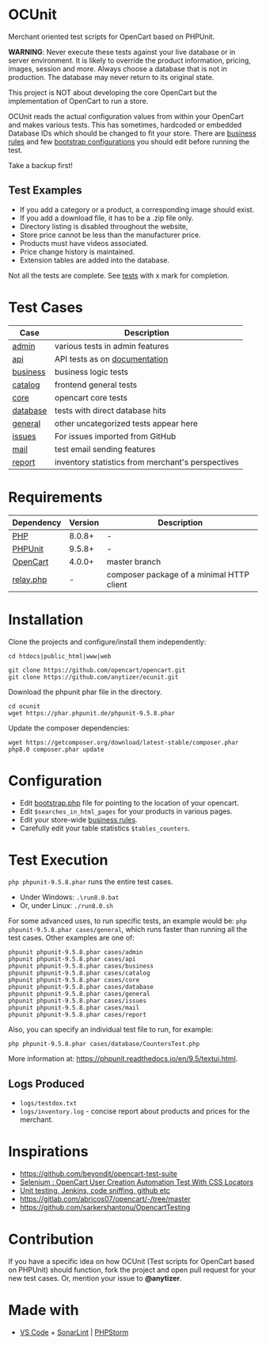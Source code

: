 # OCUnit

Merchant oriented test scripts for OpenCart based on PHPUnit.

__WARNING__: Never execute these tests against your live database or in server environment.
It is likely to override the product information, pricing, images, session and more.
Always choose a database that is not in production.
The database may never return to its original state.

This project is NOT about developing the core OpenCart but the implementation of OpenCart to run a store.

OCUnit reads the actual configuration values from within your OpenCart and makes various tests.
This has sometimes, hardcoded or embedded Database IDs which should be changed to fit your store.
There are [business rules](library/class.BusinessRules.inc.php) and few [bootstrap configurations](bootstrap.php) you should edit before running the test.

Take a backup first!

## Test Examples

* If you add a category or a product, a corresponding image should exist.
* If you add a download file, it has to be a .zip file only.
* Directory listing is disabled throughout the website,
* Store price cannot be less than the manufacturer price.
* Products must have videos associated.
* Price change history is maintained.
* Extension tables are added into the database.

Not all the tests are complete. See [tests](logs/testdox.txt) with x mark for completion.


# Test Cases

Case                       | Description
---------------------------|---------------------------------
[admin](cases/admin)       | various tests in admin features
[api](cases/api)           | API tests as on [documentation](https://docs.opencart.com/en-gb/system/users/api/)
[business](cases/business) | business logic tests
[catalog](cases/catalog)   | frontend general tests
[core](cases/core)         | opencart core tests
[database](cases/database) | tests with direct database hits
[general](cases/general)   | other uncategorized tests appear here
[issues](cases/issues)     | For issues imported from GitHub
[mail](cases/mail)         | test email sending features
[report](cases/report)     | inventory statistics from merchant's perspectives


# Requirements

Dependency                     | Version             | Description
-------------------------------|---------------------|---------------------
[PHP](https://www.php.net/)    | 8.0.8+              | -
[PHPUnit](https://phpunit.de/) | 9.5.8+              | -
[OpenCart](https://github.com/opencart/opencart)               | 4.0.0+ | master branch
[relay.php](https://packagist.org/packages/anytizer/relay.php) | - | composer package of a minimal HTTP client


# Installation

Clone the projects and configure/install them independently:

    cd htdocs|public_html|www|web

    git clone https://github.com/opencart/opencart.git
    git clone https://github.com/anytizer/ocunit.git


Download the phpunit phar file in the directory.

    cd ocunit
    wget https://phar.phpunit.de/phpunit-9.5.8.phar


Update the composer dependencies:

    wget https://getcomposer.org/download/latest-stable/composer.phar
    php8.0 composer.phar update


# Configuration

* Edit [bootstrap.php](bootstrap.php) file for pointing to the location of your opencart.
* Edit `$searches_in_html_pages` for your products in various pages.
* Edit your store-wide [business rules](library/class.BusinessRules.inc.php).
* Carefully edit your table statistics `$tables_counters`.


# Test Execution

`php phpunit-9.5.8.phar` runs the entire test cases.

* Under Windows: `.\run8.0.bat`
* Or, under Linux: `./run8.0.sh`

For some advanced uses, to run specific tests, an example would be: `php phpunit-9.5.8.phar cases/general`,
which runs faster than running all the test cases.
Other examples are one of:

    phpunit phpunit-9.5.8.phar cases/admin
    phpunit phpunit-9.5.8.phar cases/api
    phpunit phpunit-9.5.8.phar cases/business
    phpunit phpunit-9.5.8.phar cases/catalog
    phpunit phpunit-9.5.8.phar cases/core
    phpunit phpunit-9.5.8.phar cases/database
    phpunit phpunit-9.5.8.phar cases/general
    phpunit phpunit-9.5.8.phar cases/issues
    phpunit phpunit-9.5.8.phar cases/mail
    phpunit phpunit-9.5.8.phar cases/report


Also, you can specify an individual test file to run, for example:

    php phpunit-9.5.8.phar cases/database/CountersTest.php


More information at: https://phpunit.readthedocs.io/en/9.5/textui.html.


## Logs Produced

* `logs/testdox.txt`
* `logs/inventory.log` - concise report about products and prices for the merchant.


# Inspirations

* https://github.com/beyondit/opencart-test-suite
* [Selenium : OpenCart User Creation Automation Test With CSS Locators](https://www.youtube.com/watch?v=DEwzzZfMYwM)
* [Unit testing, Jenkins, code sniffing, github etc](https://forum.opencart.com/viewtopic.php?t=124532)
* https://gitlab.com/abricos07/opencart/-/tree/master
* https://github.com/sarkershantonu/OpencartTesting


# Contribution

If you have a specific idea on how OCUnit (Test scripts for OpenCart based on PHPUnit) should function, fork the project and open pull request for your new test cases.
Or, mention your issue to __@anytizer__.


# Made with

* [VS Code](https://code.visualstudio.com/download) + [SonarLint](https://www.sonarlint.org/) | [PHPStorm](https://www.jetbrains.com/phpstorm/?from=anytizer)
